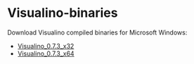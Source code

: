 # Visualino-binaries
<p>Download Visualino compiled binaries for Microsoft Windows:</p>
<p><ul><li><a href="https://1drv.ms/u/s!AqT3LJvsLk-1iZNTmkhUlVhOBP0yRQ?e=BUzekq">Visualino_0.7.3_x32</a></li>
<li><a href="https://1drv.ms/u/s!AqT3LJvsLk-1iZNSZszJEBSIvCMn4w?e=izgcyX">Visualino_0.7.3_x64</a></li></ul></p>
